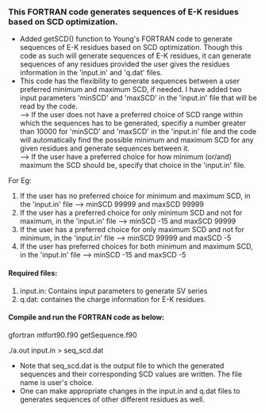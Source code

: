 ### This FORTRAN code generates sequences of E-K residues based on SCD optimization. 

* Added getSCD() function to Young's FORTRAN code to generate sequences of E-K residues based on SCD optimization. Though this code as such will generate sequences of E-K residues, it can generate sequences of any residues provided the user gives the residues information in the 'input.in' and 'q.dat' files.
* This code has the flexibility to generate sequences between a user preferred minimum and maximum SCD, if needed. I have added two input parameters 'minSCD' and 'maxSCD' in the 'input.in' file that will be read by the code.   
 --> If the user does not have a preferred choice of SCD range within which the sequences has to be generated, specifiy a number greater than 10000 for 'minSCD' and 'maxSCD' in the 'input.in' file and the code will automatically find the possible minimum and maximum SCD for any given residues and generate sequences between it.  
 --> If the user have a preferred choice for how minimum (or/and) maximum the SCD should be, specify that choice in the 'input.in' file.
 
 For Eg:
 
 1) If the user has no preferred choice for minimum and maximum SCD, in the 'input.in' file --> minSCD 99999 and maxSCD 99999
 2) If the user has a preferred choice for only minimum SCD and not for maximum, in the 'input.in' file --> minSCD -15 and maxSCD 99999
 3) If the user has a preferred choice for only maximum SCD and not for minimum, in the 'input.in' file --> minSCD 99999 and maxSCD -5
 4) If the user has preferred choices for both minimum and maximum SCD, in the 'input.in' file --> minSCD -15 and maxSCD -5

#### Required files:

1) input.in: Contains input parameters to generate SV series
2) q.dat: containes the charge information for E-K residues.

#### Compile and run the FORTRAN code as below:

gfortran mtfort90.f90 getSequence.f90 

./a.out input.in > seq_scd.dat

* Note that seq_scd.dat is the output file to which the generated sequences and their corresponding SCD values are written. The file name is user's choice.
* One can make appropriate changes in the input.in and q.dat files to generates sequences of other different residues as well.
